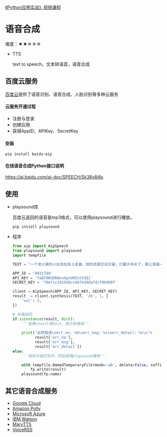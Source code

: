 [《Python应用实战》视频课程](https://study.163.com/course/courseMain.htm?courseId=1209533804&share=2&shareId=400000000624093)

# 语音合成

难度：★★☆☆☆

- TTS

  text to speech，文本转语音，语音合成

## 百度云服务

[百度云](https://cloud.baidu.com/)提供了语音识别、语音合成、人脸识别等多种云服务

#### 云服务开通过程

- 注册与登录
- 创建应用
- 获得AppID、APIKey、SecretKey

#### 安装

`pip install baidu-aip`

#### 在线语音合成Python接口说明

https://ai.baidu.com/ai-doc/SPEECH/Sk38y8i6s

## 使用

- playsound库

  百度云返回的语音是mp3格式，可以使用playsound进行播放。

  `pip install playsound`

- 程序
  ```python
  from aip import AipSpeech
  from playsound import playsound
  import tempfile

  TEXT = "一个卖火柴的小女孩在街上走着，她的衣服又旧又破，打着许多补丁，脚上穿着一双妈妈的大拖鞋，但是这又有什么用呢？她还是又冷又饿，风吹得她瑟瑟发抖。她的口袋里装着许多盒火柴，一路上不住口地叫着：“卖火柴呀，卖火柴呀！”人们都在买节日的食品和礼物，又有谁会理她呢？"

  APP_ID = '9931748'
  API_KEY = 'YaEF9KGD6WvoXpvGMZxtX3Qj'
  SECRET_KEY = '70e71c2425ddccb67439dafdcf9b999f'

  client = AipSpeech(APP_ID, API_KEY, SECRET_KEY)
  result  = client.synthesis(TEXT, 'zh', 1, {
      'vol': 5,
  })

  # 处理返回
  if isinstance(result, dict):
      '''如果result是dict，表示有错误'''
      
      print('出现错误\nerr_no: %d\nerr_msg: %s\nerr_detail: %s\n'%
            result['err_no'],
            result['err_msg'],
            result['err_detail'])
  else:
      '''保存为临时文件，然后调用playsound播放'''

      with tempfile.NamedTemporaryFile(mode='wb', delete=False, suffix='.mp3') as fp:
          fp.write(result)
      playsound(fp.name)

  ```

## 其它语音合成服务

- [Google Cloud](https://cloud.google.com/)
- [Amazon Polly](https://aws.amazon.com/polly/)
- [Microsoft Azure](https://azure.microsoft.com/zh-cn/services/cognitive-services/text-to-speech/)
- [IBM Watson](https://www.ibm.com/watson/services/text-to-speech/)
- [MaryTTS](http://mary.dfki.de/)
- [VoiceRSS](http://www.voicerss.org/)